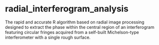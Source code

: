 # radial_interferogram_analysis
The rapid and accurate R algorithm based on radial image processing designed to extract the phase within the central region of an interferogram featuring circular fringes acquired from a self-built Michelson-type interferometer with a single rough surface. 

